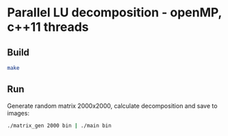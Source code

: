 # Parallel LU decomposition - openMP, c++11 threads

## Build
```sh
make
```

## Run
Generate random matrix 2000x2000, calculate decomposition and save to images:
```sh
./matrix_gen 2000 bin | ./main bin
```
